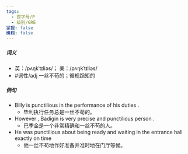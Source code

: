 ```yaml
---
tags:
  - 首字母/P
  - 级别/GRE
掌握: false
模糊: false
---
```

##### 词义
- 英：/pʌŋkˈtɪliəs/； 美：/pʌŋkˈtɪliəs/
- #词性/adj  一丝不苟的；循规蹈矩的
##### 例句
- Billy is punctilious in the performance of his duties .
	- 毕利执行任务总是一丝不苟的。
- However , Badigin is very precise and punctilious person .
	- 巴季金是一个非常精确和一丝不苟的人。
- He was punctilious about being ready and waiting in the entrance hall exactly on time
	- 他一丝不苟地作好准备并准时地在门厅等候。
